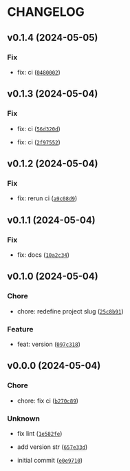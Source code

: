 # CHANGELOG



## v0.1.4 (2024-05-05)

### Fix

* fix: ci ([`0480002`](https://github.com/90HH/pdm-python-project-template/commit/0480002f0dc763b122d016804b218061b2889d4a))


## v0.1.3 (2024-05-04)

### Fix

* fix: ci ([`56d320d`](https://github.com/90HH/pdm-python-project-template/commit/56d320dee9a6d74798232bce1369b464f4f14773))

* fix: ci ([`2f97552`](https://github.com/90HH/pdm-python-project-template/commit/2f97552199f4c6df642d5ff23b0020c996245979))


## v0.1.2 (2024-05-04)

### Fix

* fix: rerun ci ([`a9c08d9`](https://github.com/90HH/pdm-python-project-template/commit/a9c08d9d934c5acaa531bdf3234c45ca7506e6d2))


## v0.1.1 (2024-05-04)

### Fix

* fix: docs ([`10a2c34`](https://github.com/90HH/pdm-python-project-template/commit/10a2c3443826eefd6c3c8c9b8f750ca133fe5f3f))


## v0.1.0 (2024-05-04)

### Chore

* chore: redefine project slug ([`25c8b91`](https://github.com/90HH/pdm-python-project-template/commit/25c8b91c0b753d509663670d3be7c3c8448fb91e))

### Feature

* feat: version ([`097c318`](https://github.com/90HH/pdm-python-project-template/commit/097c318989ced7c7c426b9a8e44ee67d60c4d51d))


## v0.0.0 (2024-05-04)

### Chore

* chore: fix ci ([`b270c89`](https://github.com/90HH/pdm-python-project-template/commit/b270c89ba87c6256356bae6421bb6297759ba961))

### Unknown

* fix lint ([`1e582fe`](https://github.com/90HH/pdm-python-project-template/commit/1e582fe2c139c1890709e27a926188b729965154))

* add version str ([`657e33d`](https://github.com/90HH/pdm-python-project-template/commit/657e33df2787bf3e01338a290fdc584805636e0a))

* initial commit ([`e0e9710`](https://github.com/90HH/pdm-python-project-template/commit/e0e97103b8aeef156c3eec26bcaf8d449c256c9a))
